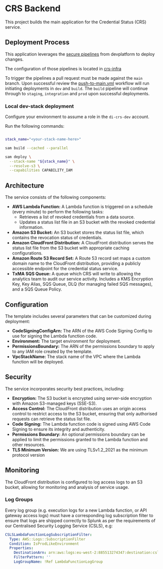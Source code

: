 # CRS Backend

This project builds the main application for the Credential Status (CRS) service.

## Deployment Process

This application leverages the [secure pipelines](https://github.com/govuk-one-login/devplatform-deploy/tree/main/sam-deploy-pipeline) from devplatform to deploy changes.

The configuration of those pipelines is located in [crs-infra](https://github.com/govuk-one-login/crs-infra)

To trigger the pipelines a pull request must be made against the `main` branch. Upon successful review the [push-to-main.yml](https://github.com/govuk-one-login/crs-backend/blob/main/.github/workflows/push-to-main.yml) workflow will run initiating deployments in `dev` and `build`. The `build` pipeline will continue through to `staging`, `integration` and `prod` upon successful deployments.

### Local dev-stack deployment

Configure your environment to assume a role in the `di-crs-dev` account.

Run the following commands:

```bash

stack_name="<your-stack-name-here>"

sam build --cached --parallel

sam deploy \
  --stack-name "${stack_name}" \
  --resolve-s3 \
  --capabilities CAPABILITY_IAM
```

## Architecture

The service consists of the following components:

- **AWS Lambda Function:** A Lambda function is triggered on a schedule (every minute) to perform the following tasks:
    - Retrieves a list of revoked credentials from a data source.
    - Updates a status list file in an S3 bucket with the revoked credential information.
- **Amazon S3 Bucket:** An S3 bucket stores the status list file, which contains the revocation status of credentials.
- **Amazon CloudFront Distribution:** A CloudFront distribution serves the status list file from the S3 bucket with appropriate caching configurations.
- **Amazon Route 53 Record Set:** A Route 53 record set maps a custom domain name to the CloudFront distribution, providing a publicly accessible endpoint for the credential status service.
- **TxMA SQS Queue:** A queue which CRS will write to allowing the analytics team to audit our service activity. Includes a KMS Encryption Key, Key Alias, SQS Queue, DLQ (for managing failed SQS messages), and a SQS Queue Policy.

## Configuration

The template includes several parameters that can be customized during deployment:

- **CodeSigningConfigArn:** The ARN of the AWS Code Signing Config to use for signing the Lambda function code.
- **Environment:** The target environment for deployment.
- **PermissionsBoundary:** The ARN of the permissions boundary to apply to any IAM role created by the template.
- **VpcStackName:** The stack name of the VPC where the Lambda function will be deployed.

## Security

The service incorporates security best practices, including:

- **Encryption:** The S3 bucket is encrypted using server-side encryption with Amazon S3-managed keys (SSE-S3).
- **Access Control:** The CloudFront distribution uses an origin access control to restrict access to the S3 bucket, ensuring that only authorised requests can retrieve the status list file.
- **Code Signing:** The Lambda function code is signed using AWS Code Signing to ensure its integrity and authenticity.
- **Permissions Boundary:** An optional permissions boundary can be applied to limit the permissions granted to the Lambda function and other resources.
- **TLS Minimum Version:** We are using TLSv1.2_2021 as the minimum protocol version

## Monitoring

The CloudFront distribution is configured to log access logs to an S3 bucket, allowing for monitoring and analysis of service usage.

### Log Groups

Every log group (e.g. execution logs for a new Lambda function, or API gateway access logs) must have a corresponding log subscription filter
to ensure that logs are shipped correctly to Splunk as per the requirements of our Centralised Security Logging Service (CSLS), e.g:

```yaml
CSLSLambdaFunctionLogSubscriptionFilter:
  Type: AWS::Logs::SubscriptionFilter
  Condition: IsProdLikeEnvironment
  Properties:
    DestinationArn: arn:aws:logs:eu-west-2:885513274347:destination:csls_cw_logs_destination_prodpython-2
    FilterPattern: ''
    LogGroupName: !Ref LambdaFunctionLogGroup
```